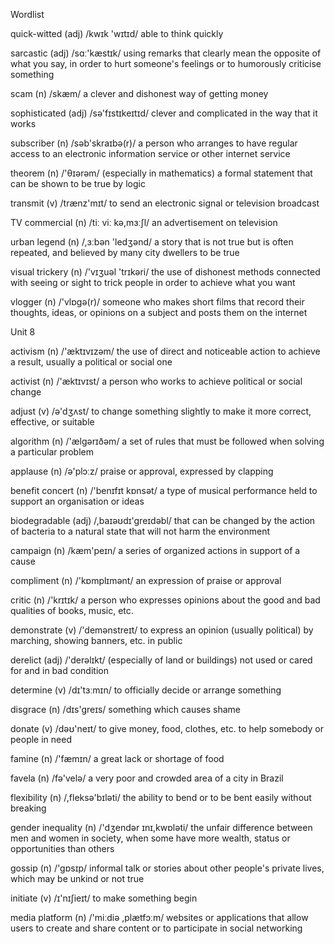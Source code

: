 Wordlist

quick-witted (adj) /kwɪk 'wɪtɪd/ able to think quickly

sarcastic (adj) /sɑː'kæstɪk/ using remarks that clearly mean the opposite of what you say, in order to hurt someone's feelings or to humorously criticise something

scam (n) /skæm/ a clever and dishonest way of getting money

sophisticated (adj) /sə'fɪstɪkeɪtɪd/ clever and complicated in the way that it works

subscriber (n) /səb'skraɪbə(r)/ a person who arranges to have regular access to an electronic information service or other internet service

theorem (n) /'θɪərəm/ (especially in mathematics) a formal statement that can be shown to be true by logic

transmit (v) /trænz'mɪt/ to send an electronic signal or television broadcast

TV commercial (n) /tiː viː kə,mɜːʃl/ an advertisement on television

urban legend (n) /,ɜːbən 'ledʒənd/ a story that is not true but is often repeated, and believed by many city dwellers to be true

visual trickery (n) /'vɪʒuəl 'trɪkəri/ the use of dishonest methods connected with seeing or sight to trick people in order to achieve what you want

vlogger (n) /'vlɒgə(r)/ someone who makes short films that record their thoughts, ideas, or opinions on a subject and posts them on the internet

Unit 8

activism (n) /'æktɪvɪzəm/ the use of direct and noticeable action to achieve a result, usually a political or social one

activist (n) /'æktɪvɪst/ a person who works to achieve political or social change

adjust (v) /ə'dʒʌst/ to change something slightly to make it more correct, effective, or suitable

algorithm (n) /'ælgərɪðəm/ a set of rules that must be followed when solving a particular problem

applause (n) /ə'plɔːz/ praise or approval, expressed by clapping

benefit concert (n) /'benɪfɪt kɒnsət/ a type of musical performance held to support an organisation or ideas

biodegradable (adj) /,baɪəʊdɪ'greɪdəbl/ that can be changed by the action of bacteria to a natural state that will not harm the environment

campaign (n) /kæm'peɪn/ a series of organized actions in support of a cause

compliment (n) /'kɒmplɪmənt/ an expression of praise or approval

critic (n) /'krɪtɪk/ a person who expresses opinions about the good and bad qualities of books, music, etc.

demonstrate (v) /'demənstreɪt/ to express an opinion (usually political) by marching, showing banners, etc. in public

derelict (adj) /'derəlɪkt/ (especially of land or buildings) not used or cared for and in bad condition

determine (v) /dɪ'tɜːmɪn/ to officially decide or arrange something

disgrace (n) /dɪs'greɪs/ something which causes shame

donate (v) /dəʊ'neɪt/ to give money, food, clothes, etc. to help somebody or people in need

famine (n) /'fæmɪn/ a great lack or shortage of food

favela (n) /fə'velə/ a very poor and crowded area of a city in Brazil

flexibility (n) /,fleksə'bɪləti/ the ability to bend or to be bent easily without breaking

gender inequality (n) /'dʒendər ɪnɪ,kwɒləti/ the unfair difference between men and women in society, when some have more wealth, status or opportunities than others

gossip (n) /'gɒsɪp/ informal talk or stories about other people's private lives, which may be unkind or not true

initiate (v) /ɪ'nɪʃieɪt/ to make something begin

media platform (n) /'miːdiə ,plætfɔːm/ websites or applications that allow users to create and share content or to participate in social networking